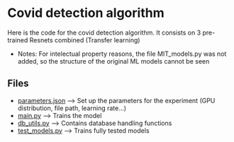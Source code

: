 
# Covid detection algorithm

Here is the code for the covid detection algorithm. It consists on 3 pre-trained Resnets combined (Transfer learning)

- Notes: For intelectual property reasons, the file MIT_models.py was not added, so the structure of the original ML models cannot be seen

## Files

- [parameters.json](https://github.com/luiscuervo/machine_learning/blob/main/covid_detection/parameters.json) --> Set up the parameters for the experiment (GPU distribution, file path, learning rate...)
- [main.py](https://github.com/luiscuervo/machine_learning/blob/main/covid_detection/main.py) --> Trains the model
- [db_utils.py](https://github.com/luiscuervo/machine_learning/blob/main/covid_detection/db_utils.py) --> Contains database handling functions
- [test_models.py](https://github.com/luiscuervo/machine_learning/blob/main/covid_detection/test_models.py) --> Trains fully tested models
